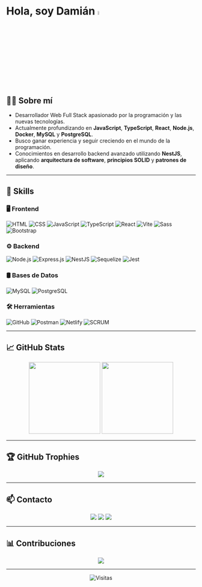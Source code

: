 # Hola, soy Damián <img src="https://media.giphy.com/media/hvRJCLFzcasrR4ia7z/giphy.gif" width="5%" />

## 👨‍💻 Sobre mí
- Desarrollador Web Full Stack apasionado por la programación y las nuevas tecnologías.
- Actualmente profundizando en **JavaScript**, **TypeScript**, **React**, **Node.js**, **Docker**, **MySQL** y **PostgreSQL**.
- Busco ganar experiencia y seguir creciendo en el mundo de la programación.
- Conocimientos en desarrollo backend avanzado utilizando **NestJS**, aplicando **arquitectura de software**, **principios SOLID** y **patrones de diseño**.

---

## 🚀 Skills

### 🖥️ Frontend
![HTML](https://img.shields.io/badge/HTML-FF0000?style=for-the-badge&logo=html5&logoColor=white)
![CSS](https://img.shields.io/badge/CSS-blue?style=for-the-badge&logo=css3&logoColor=white)
![JavaScript](https://img.shields.io/badge/JavaScript-yellow?style=for-the-badge&logo=javascript&logoColor=white)
![TypeScript](https://img.shields.io/badge/TypeScript-007ACC?style=for-the-badge&logo=typescript&logoColor=white)
![React](https://img.shields.io/badge/React-black?style=for-the-badge&logo=react&logoColor=00CED1)
![Vite](https://img.shields.io/badge/Vite-494661?style=for-the-badge&logo=vite&logoColor=white)
![Sass](https://img.shields.io/badge/Sass-E91E63?style=for-the-badge&logo=sass&logoColor=white)
![Bootstrap](https://img.shields.io/badge/Bootstrap-FF1493?style=for-the-badge&logo=bootstrap&logoColor=white)

### ⚙️ Backend
![Node.js](https://img.shields.io/badge/Node.js-green?style=for-the-badge&logo=nodedotjs&logoColor=white)
![Express.js](https://img.shields.io/badge/Express.js-000000?style=for-the-badge&logo=express&logoColor=white)
![NestJS](https://img.shields.io/badge/NestJS-E0234E?style=for-the-badge&logo=nestjs&logoColor=white)
![Sequelize](https://img.shields.io/badge/Sequelize-00CCAA?style=for-the-badge&logo=sequelize&logoColor=white)
![Jest](https://img.shields.io/badge/Jest-darkgreen?style=for-the-badge&logo=jest&logoColor=white)

### 🛢️ Bases de Datos
![MySQL](https://img.shields.io/badge/MySQL-5F9EA0?style=for-the-badge&logo=mysql&logoColor=white)
![PostgreSQL](https://img.shields.io/badge/PostgreSQL-4169E1?style=for-the-badge&logo=postgresql&logoColor=white)

### 🛠️ Herramientas
![GitHub](https://img.shields.io/badge/GitHub-purple?style=for-the-badge&logo=github&logoColor=white)
![Postman](https://img.shields.io/badge/Postman-FF4500?style=for-the-badge&logo=postman&logoColor=white)
![Netlify](https://img.shields.io/badge/Netlify-525558?style=for-the-badge&logo=netlify&logoColor=black)
![SCRUM](https://img.shields.io/badge/SCRUM-000080?style=for-the-badge&logo=SCRUM&logoColor=white)

---

## 📈 GitHub Stats
<div align="center">
  <img height="190em" src="https://github-readme-stats.vercel.app/api?username=damianfe&show_icons=true&theme=merko" />
  <img height="190em" src="https://github-readme-stats.vercel.app/api/top-langs/?username=damianfe&layout=compact&langs_count=7&theme=merko" />
</div>

---

## 🏆 GitHub Trophies
<div align="center">
  <img src="https://github-profile-trophy.vercel.app/?username=damianfe&theme=darkhub&no-frame=true&margin-w=4" />
</div>

---

## 📫 Contacto
<div align="center">
  <a href="mailto:damian.fernandez.dev@gmail.com" target="_blank"><img src="https://img.shields.io/badge/Gmail-D14836?style=for-the-badge&logo=gmail&logoColor=white"></a>
  <a href="https://www.linkedin.com/in/damian-fernandez-01a187229/" target="_blank"><img src="https://img.shields.io/badge/LinkedIn-0077B5?style=for-the-badge&logo=linkedin&logoColor=white"></a>
  <a href="https://wa.me/+541158920849" target="_blank"><img src="https://img.shields.io/badge/WhatsApp-25D366?style=for-the-badge&logo=whatsapp&logoColor=white"></a>
</div>

---

## 📊 Contribuciones
<div align="center">
  <img src="https://github-contributor-stats.vercel.app/api?username=damianfe&limit=5&theme=dark&combine_all_yearly_contributions=true" />
</div>

---

<div align="center">
  
![Visitas](https://komarev.com/ghpvc/?username=damianfe&label=Profile%20Views&color=blueviolet&style=flat-square)

</div>
